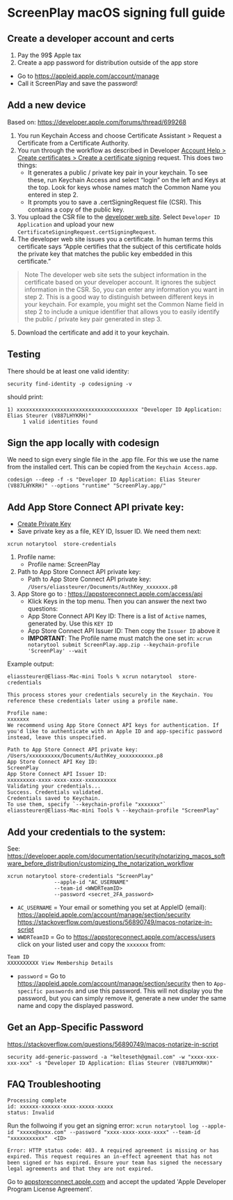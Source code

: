 # ScreenPlay macOS signing full guide

## Create a developer account and certs
1. Pay the 99$ Apple tax
2. Create a app password for distribution outside of the app store
- Go to https://appleid.apple.com/account/manage
- Call it ScreenPlay and save the password!

## Add a new device
Based on: https://developer.apple.com/forums/thread/699268

1. You run Keychain Access and choose Certificate Assistant > Request a Certificate from a Certificate Authority.
1. You run through the workflow as described in Developer [Account Help > Create certificates > Create a certificate signing](https://help.apple.com/developer-account/#/devbfa00fef7) request. This does two things:
    - It generates a public / private key pair in your keychain. To see these, run Keychain Access and select “login” on the left and Keys at the top. Look for keys whose names match the Common Name you entered in step 2.
    - It prompts you to save a .certSigningRequest file (CSR). This contains a copy of the public key.
1. You upload the CSR file to the [developer web site](https://developer.apple.com/account/resources/certificates/list). Select `Developer ID Application` and upload your new `CertificateSigningRequest.certSigningRequest`.
1. The developer web site issues you a certificate. In human terms this certificate says “Apple certifies that the subject of this certificate holds the private key that matches the public key embedded in this certificate.”

> Note The developer web site sets the subject information in the certificate based on your developer account. It ignores the subject information in the CSR. So, you can enter any information you want in step 2. This is a good way to distinguish between different keys in your keychain. For example, you might set the Common Name field in step 2 to include a unique identifier that allows you to easily identify the public / private key pair generated in step 3.

5. Download the certificate and add it to your keychain.

## Testing 
There should be at least one valid identity:
```
security find-identity -p codesigning -v
```

should print:

```
1) xxxxxxxxxxxxxxxxxxxxxxxxxxxxxxxxxxxxxxx "Developer ID Application: Elias Steurer (V887LHYKRH)"
     1 valid identities found
```

## Sign the app locally with codesign
We need to sign every single file in the .app file. For this we use the name from the installed cert. This can be copied from the `Keychain Access.app`.

```
codesign --deep -f -s "Developer ID Application: Elias Steurer (V887LHYKRH)" --options "runtime" "ScreenPlay.app/"
```

## Add App Store Connect API private key:
- [Create Private Key](https://appstoreconnect.apple.com/access/users)
- Save private key as a file, KEY ID, Issuer ID. We need them next:

```
xcrun notarytool  store-credentials
```

1. Profile name: 
    - Profile name: ScreenPlay
2. Path to App Store Connect API private key:
    - Path to App Store Connect API private key: `/Users/eliassteurer/Documents/AuthKey_xxxxxxx.p8`
3. App Store go to : https://appstoreconnect.apple.com/access/api
    - Klick Keys in the top menu. Then you can answer the next two questions:
    - App Store Connect API Key ID: There is a list of `Active` names, generated by. Use this `KEY ID`
    - App Store Connect API Issuer ID: Then copy the `Issuer ID` above it
    - __IMPORTANT__: The Profile name must match the one set in:
    ```xcrun notarytool submit ScreenPlay.app.zip --keychain-profile 'ScreenPlay' --wait```

Example output:
```
eliassteurer@Eliass-Mac-mini Tools % xcrun notarytool  store-credentials

This process stores your credentials securely in the Keychain. You reference these credentials later using a profile name.

Profile name:
xxxxxxx
We recommend using App Store Connect API keys for authentication. If you'd like to authenticate with an Apple ID and app-specific password instead, leave this unspecified.

Path to App Store Connect API private key:
/Users/xxxxxxxxxx/Documents/AuthKey_xxxxxxxxxxx.p8
App Store Connect API Key ID:
ScreenPlay
App Store Connect API Issuer ID:
xxxxxxxxx-xxxx-xxxx-xxxx-xxxxxxxxxx
Validating your credentials...
Success. Credentials validated.
Credentials saved to Keychain.
To use them, specify `--keychain-profile "xxxxxxx"`
eliassteurer@Eliass-Mac-mini Tools % --keychain-profile "ScreenPlay"
```

## Add your credentials to the system:
See: https://developer.apple.com/documentation/security/notarizing_macos_software_before_distribution/customizing_the_notarization_workflow
```
xcrun notarytool store-credentials "ScreenPlay"
               --apple-id "AC_USERNAME"
               --team-id <WWDRTeamID>
               --password <secret_2FA_password>
```
- `AC_USERNAME` = Your email or something you set at AppleID (email): https://appleid.apple.com/account/manage/section/security
https://stackoverflow.com/questions/56890749/macos-notarize-in-script
- `WWDRTeamID` = Go to https://appstoreconnect.apple.com/access/users click on your listed user and copy the `xxxxxxx` from:
```
Team ID
XXXXXXXXXX View Membership Details
```
- `password` = Go to https://appleid.apple.com/account/manage/section/security then to `App-specific passwords` and use this password. This will not display you the password, but you can simply remove it, generate a new under the same name and copy the displayed password.

## Get an App-Specific Password
https://stackoverflow.com/questions/56890749/macos-notarize-in-script
```
security add-generic-password -a "kelteseth@gmail.com" -w "xxxx-xxx-xxx-xxx" -s "Developer ID Application: Elias Steurer (V887LHYKRH)"
```

## FAQ Troubleshooting
```
Processing complete
id: xxxxxx-xxxxxx-xxxx-xxxxx-xxxxx
status: Invalid
```
Run the follwoing if you get an signing error:
`xcrun notarytool log --apple-id "xxxxx@xxxx.com" --password "xxxx-xxxx-xxxx-xxxx" --team-id "xxxxxxxxxxx"  <ID>`


```
Error: HTTP status code: 403. A required agreement is missing or has expired. This request requires an in-effect agreement that has not been signed or has expired. Ensure your team has signed the necessary legal agreements and that they are not expired.
```

Go to [appstoreconnect.apple.com](https://appstoreconnect.apple.com) and accept the updated  'Apple Developer Program License Agreement'.